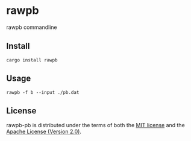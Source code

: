 # rawpb

rawpb commandline

## Install

```shell 
cargo install rawpb
```

## Usage

```shell 
rawpb -f b --input ./pb.dat
```

## License

rawpb-pb is distributed under the terms of both the [MIT license](../LICENSE-MIT) and the [Apache License (Version 2.0)](../LICENSE-APACHE).
